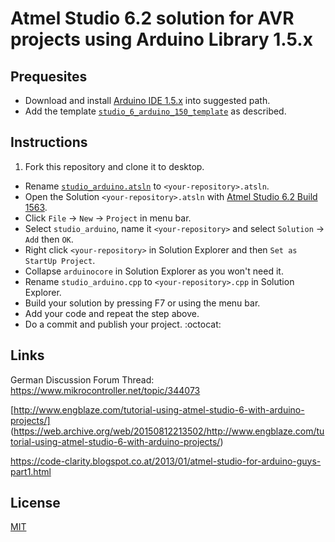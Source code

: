 # Atmel Studio 6.2 solution for AVR projects using Arduino Library 1.5.x

## Prequesites
* Download and install [Arduino IDE 1.5.x](http://arduino.cc/en/Main/Software) into suggested path.
* Add the template [`studio_6_arduino_150_template`](https://github.com/damadmai/studio_6_arduino_150_template)
as described.

## Instructions

1. Fork this repository and clone it to desktop.
* Rename [`studio_arduino.atsln`](./studio_arduino.atsln) to `<your-repository>.atsln`.
* Open the Solution `<your-repository>.atsln` with 
  [Atmel Studio 6.2 Build 1563](https://www.mikrocontroller.net/articles/Atmel_Studio).
* Click `File` &rarr;	`New` &rarr; `Project` in menu bar.
* Select `studio_arduino`, name it `<your-repository>` and select `Solution` &rarr; `Add` then `OK`.
* Right click `<your-repository>` in Solution Explorer and then `Set as StartUp Project`.
* Collapse `arduinocore` in Solution Explorer as you won't need it.
* Rename `studio_arduino.cpp` to `<your-repository>.cpp` in Solution Explorer.
* Build your solution by pressing F7 or using the menu bar.
* Add your code and repeat the step above.
* Do a commit and publish your project. :octocat:

## Links

German Discussion Forum Thread:
https://www.mikrocontroller.net/topic/344073

[http://www.engblaze.com/tutorial-using-atmel-studio-6-with-arduino-projects/] (https://web.archive.org/web/20150812213502/http://www.engblaze.com/tutorial-using-atmel-studio-6-with-arduino-projects/)

https://code-clarity.blogspot.co.at/2013/01/atmel-studio-for-arduino-guys-part1.html

## License

[MIT](./LICENSE)
